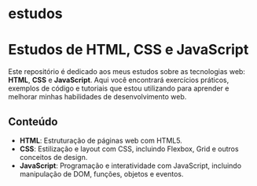 # estudos

# Estudos de HTML, CSS e JavaScript

Este repositório é dedicado aos meus estudos sobre as tecnologias web: **HTML**, **CSS** e **JavaScript**. Aqui você encontrará exercícios práticos, exemplos de código e tutoriais que estou utilizando para aprender e melhorar minhas habilidades de desenvolvimento web.

## Conteúdo

- **HTML**: Estruturação de páginas web com HTML5.
- **CSS**: Estilização e layout com CSS, incluindo Flexbox, Grid e outros conceitos de design.
- **JavaScript**: Programação e interatividade com JavaScript, incluindo manipulação de DOM, funções, objetos e eventos.
